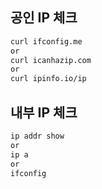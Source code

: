 
## 공인 IP 체크
```bash
curl ifconfig.me
or
curl icanhazip.com
or
curl ipinfo.io/ip
```

## 내부 IP 체크
```bash
ip addr show
or
ip a
or
ifconfig
```
